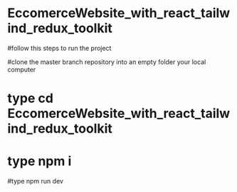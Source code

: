 # EccomerceWebsite_with_react_tailwind_redux_toolkit
#follow this steps to run the project

#clone the master branch repository into an empty folder your local computer
# type cd EccomerceWebsite_with_react_tailwind_redux_toolkit
# type npm i
#type npm run dev
